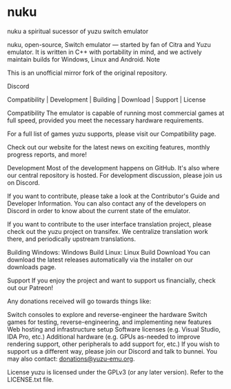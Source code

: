 # nuku
nuku a spiritual sucessor of yuzu switch emulator

nuku, open-source, Switch emulator — started by fan of Citra and Yuzu emulator.
It is written in C++ with portability in mind, and we actively maintain builds for Windows, Linux and Android.
Note

This is an unofficial mirror fork of the original repository.

Discord

Compatibility | Development | Building | Download | Support | License

Compatibility
The emulator is capable of running most commercial games at full speed, provided you meet the necessary hardware requirements.

For a full list of games yuzu supports, please visit our Compatibility page.

Check out our website for the latest news on exciting features, monthly progress reports, and more!

Development
Most of the development happens on GitHub. It's also where our central repository is hosted. For development discussion, please join us on Discord.

If you want to contribute, please take a look at the Contributor's Guide and Developer Information. You can also contact any of the developers on Discord in order to know about the current state of the emulator.

If you want to contribute to the user interface translation project, please check out the yuzu project on transifex. We centralize translation work there, and periodically upstream translations.

Building
Windows: Windows Build
Linux: Linux Build
Download
You can download the latest releases automatically via the installer on our downloads page.

Support
If you enjoy the project and want to support us financially, check out our Patreon!


Any donations received will go towards things like:

Switch consoles to explore and reverse-engineer the hardware
Switch games for testing, reverse-engineering, and implementing new features
Web hosting and infrastructure setup
Software licenses (e.g. Visual Studio, IDA Pro, etc.)
Additional hardware (e.g. GPUs as-needed to improve rendering support, other peripherals to add support for, etc.)
If you wish to support us a different way, please join our Discord and talk to bunnei. You may also contact: donations@yuzu-emu.org.

License
yuzu is licensed under the GPLv3 (or any later version). Refer to the LICENSE.txt file.
